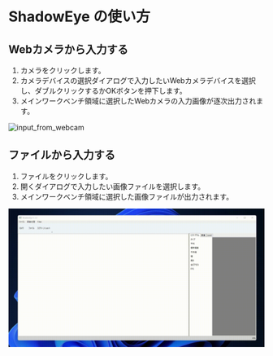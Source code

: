 # ShadowEye の使い方

## Webカメラから入力する

1. カメラをクリックします。
2. カメラデバイスの選択ダイアログで入力したいWebカメラデバイスを選択し、ダブルクリックするかOKボタンを押下します。
3. メインワークベンチ領域に選択したWebカメラの入力画像が逐次出力されます。

![input_from_webcam](https://github.com/dhq-boiler/ShadowEye/blob/develop/WebComponents/input_from_webcam.gif)

## ファイルから入力する

1. ファイルをクリックします。
2. 開くダイアログで入力したい画像ファイルを選択します。
3. メインワークベンチ領域に選択した画像ファイルが出力されます。

![input_from_jpg_file](https://github.com/dhq-boiler/ShadowEye/blob/develop/WebComponents/input_from_jpg_file.gif)